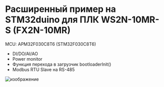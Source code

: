 # Расширенный пример на STM32duino для ПЛК WS2N-10MR-S (FX2N-10MR)

MCU: APM32F030C8T6 (STM32F030C8T6)

+ DI/DO/AI/AO
+ Power monitor
+ Функция перехода в загрузчик bootloaderInit()
+ Modbus RTU Slave на RS-485

![изображение](https://user-images.githubusercontent.com/15260953/223090935-a22b0af7-b5e5-4504-a335-f4d62c1f44e1.png)
